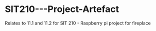 # SIT210---Project-Artefact
Relates to 11.1 and 11.2 for SIT 210 - Raspberry pi project for fireplace

